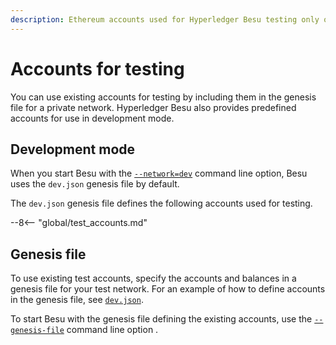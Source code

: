 ```yaml
---
description: Ethereum accounts used for Hyperledger Besu testing only on private networks
---
```


# Accounts for testing

You can use existing accounts for testing by including them in the genesis file for a private
network. Hyperledger Besu also provides predefined accounts for use in development mode.

## Development mode

When you start Besu with the [`--network=dev`](../../public-networks/reference/cli/options.md#network) command line option, Besu
uses the `dev.json` genesis file by default.

The `dev.json` genesis file defines the following accounts used for testing.

--8<-- "global/test_accounts.md"

## Genesis file

To use existing test accounts, specify the accounts and balances in a genesis file for your test
network. For an example of how to define accounts in the genesis file, see
[`dev.json`](https://github.com/hyperledger/besu/blob/750580dcca349d22d024cc14a8171b2fa74b505a/config/src/main/resources/dev.json).

To start Besu with the genesis file defining the existing accounts, use the
[`--genesis-file`](../../public-networks/reference/cli/options.md#genesis-file) command line option .
